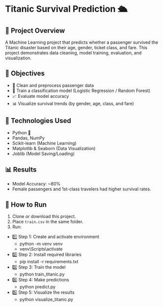 # Titanic Survival Prediction 🛳️

## 📌 Project Overview
A Machine Learning project that predicts whether a passenger survived the Titanic disaster based on their age, gender, ticket class, and fare.
This project demonstrates data cleaning, model training, evaluation, and visualization.

## 🧠 Objectives
- 🧹 Clean and preprocess passenger data
- 🤖 Train a classification model (Logistic Regression / Random Forest)
- 📈 Evaluate model accuracy
- 📊 Visualize survival trends (by gender, age, class, and fare)

## 🧰 Technologies Used
- Python 🐍  
- Pandas, NumPy  
- Scikit-learn (Machine Learning)  
- Matplotlib & Seaborn (Data Visualization)  
- Joblib (Model Saving/Loading)

## 📊 Results
- Model Accuracy: ~80%  
- Female passengers and 1st-class travelers had higher survival rates.

## 🚀 How to Run
1. Clone or download this project.  
2. Place `train.csv` in the same folder.  
3. Run:
  - 1️⃣ Step 1: Create and activate environment
      - python -m venv venv
      - venv\Scripts\activate
  - 2️⃣ Step 2: Install required libraries
      - pip install -r requirements.txt
  - 3️⃣ Step 3: Train the model
      - python train_titanic.py
  - 4️⃣ Step 4: Make predictions
      - python predict.py
  - 5️⃣ Step 5: Visualize the results
      - python visualize_titanic.py




